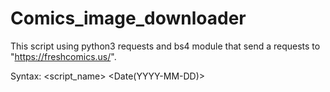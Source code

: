 # Comics_image_downloader
This script using python3 requests and bs4 module
that send a requests to "https://freshcomics.us/".

Syntax:
<script_name> <Date(YYYY-MM-DD)> <Download Directory> <ComicsCompany>

